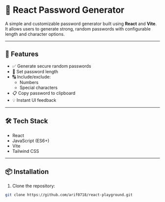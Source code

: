 # 🔐 React Password Generator

A simple and customizable password generator built using **React** and **Vite**. It allows users to generate strong, random passwords with configurable length and character options.

---

## 🚀 Features

- ✅ Generate secure random passwords
- 🔢 Set password length
- 🔠 Include/exclude:
  - Numbers
  - Special characters
- 📋 Copy password to clipboard
- 💡 Instant UI feedback

---

## 🛠 Tech Stack

- React
- JavaScript (ES6+)
- Vite
- Tailwind CSS

---

## 📦 Installation

1. Clone the repository:

```bash
git clone https://github.com/arif0718/react-playground.git
